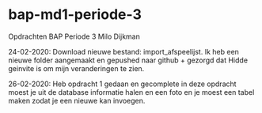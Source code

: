# bap-md1-periode-3

Opdrachten BAP Periode 3
Milo Dijkman

24-02-2020:
Download nieuwe bestand: import_afspeelijst. Ik heb een nieuwe folder aangemaakt en gepushed naar github + gezorgd dat Hidde geinvite is om mijn veranderingen te zien.

26-02-2020:
Heb opdracht 1 gedaan en gecomplete in deze opdracht moest je uit de database informatie halen en een foto en je moest een tabel maken zodat je een nieuwe kan invoegen.




